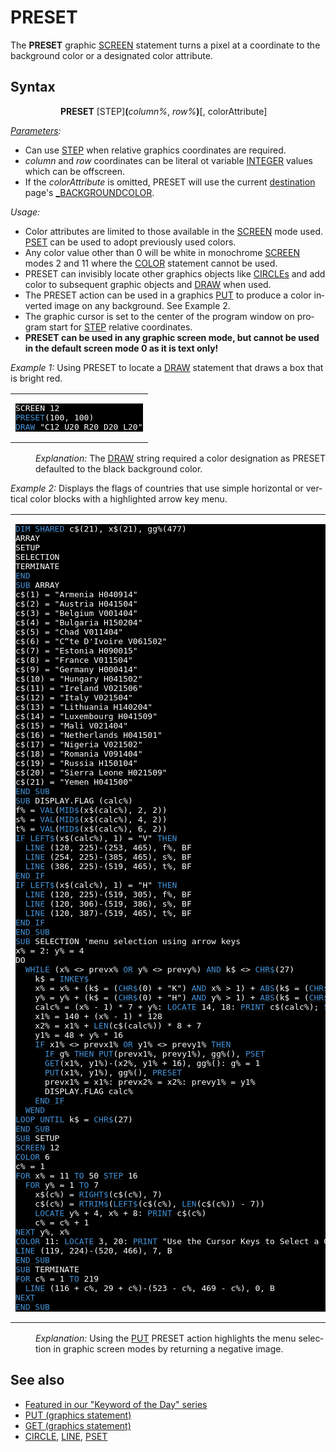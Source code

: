 <style>pre.codeide, pre.outputfixed, .outputcrt0 { background-color: #000 !important; color: #FFF !important; }</style><!DOCTYPE html>
<html class="client-nojs" dir="ltr" lang="en">
<head>
<title>PRESET - QB64 Phoenix Edition Wiki</title>
</head>
<body class="mediawiki ltr sitedir-ltr mw-hide-empty-elt ns-0 ns-subject page-PRESET rootpage-PRESET skin-vector action-view skin-vector-legacy vector-feature-language-in-header-enabled vector-feature-language-in-main-page-header-disabled vector-feature-language-alert-in-sidebar-disabled vector-feature-sticky-header-disabled vector-feature-sticky-header-edit-disabled vector-feature-table-of-contents-disabled vector-feature-visual-enhancement-next-disabled">
<div class="mw-body" id="content" role="main">
<a id="top"></a>
<h1 class="firstHeading mw-first-heading" id="firstHeading"><span class="mw-page-title-main">PRESET</span></h1>
<div class="vector-body" id="bodyContent">
<div class="mw-body-content mw-content-ltr" dir="ltr" id="mw-content-text" lang="en"><div class="mw-parser-output"><p>The <b>PRESET</b> graphic <a href="SCREEN" title="SCREEN">SCREEN</a> statement turns a pixel at a coordinate to the background color or a designated color attribute.
</p>
<h2><span class="mw-headline" id="Syntax">Syntax</span></h2>
<dl><dd><dl><dd><b>PRESET</b> [STEP]<b>(</b><i>column%</i>, <i>row%</i><b>)</b>[, colorAttribute]</dd></dl></dd></dl>
<p>
<i><a href="Parameters" title="Parameters">Parameters</a>:</i>
</p>
<ul><li>Can use <a href="STEP" title="STEP">STEP</a> when relative graphics coordinates are required.</li>
<li><i>column</i> and <i>row</i> coordinates can be literal ot variable <a href="INTEGER" title="INTEGER">INTEGER</a> values which can be offscreen.</li>
<li>If the <i>colorAttribute</i> is omitted, PRESET will use the current <a href="DEST" title="DEST">destination</a> page's <a href="BACKGROUNDCOLOR" title="BACKGROUNDCOLOR">_BACKGROUNDCOLOR</a>.</li></ul>
<p>
<i>Usage:</i>
</p>
<ul><li>Color attributes are limited to those available in the <a href="SCREEN" title="SCREEN">SCREEN</a> mode used. <a href="PSET" title="PSET">PSET</a> can be used to adopt previously used colors.</li>
<li>Any color value other than 0 will be white in monochrome <a href="SCREEN" title="SCREEN">SCREEN</a> modes 2 and 11 where the <a href="COLOR" title="COLOR">COLOR</a> statement cannot be used.</li>
<li>PRESET can invisibly locate other graphics objects like <a href="CIRCLE" title="CIRCLE">CIRCLEs</a> and add color to subsequent graphic objects and <a href="DRAW" title="DRAW">DRAW</a> when used.</li>
<li>The PRESET action can be used in a graphics <a href="PUT_(graphics_statement)" title="PUT (graphics statement)">PUT</a> to produce a color inverted image on any background. See Example 2.</li>
<li>The graphic cursor is set to the center of the program window on program start for <a href="STEP" title="STEP">STEP</a> relative coordinates.</li>
<li><b>PRESET can be used in any graphic screen mode, but cannot be used in the default screen mode 0 as it is text only!</b></li></ul>
<p>
<i>Example 1:</i> Using PRESET to locate a <a href="DRAW" title="DRAW">DRAW</a> statement that draws a box that is bright red.
</p>
<table cellpadding="15px" width="100%">
<tbody><tr>
<td><pre class="codeide">SCREEN 12
<a class="mw-selflink selflink"><span style="color:#4593D8;">PRESET</span></a>(100, 100)
<a href="DRAW" title="DRAW"><span style="color:#4593D8;">DRAW</span></a> "C12 U20 R20 D20 L20"
</pre>
</td></tr></tbody></table>
<dl><dd><i>Explanation:</i> The <a href="DRAW" title="DRAW">DRAW</a> string required a color designation as PRESET defaulted to the black background color.</dd></dl>
<p>
<i>Example 2:</i> Displays the flags of countries that use simple horizontal or vertical color blocks with a highlighted arrow key menu.
</p>
<table cellpadding="15px" width="100%">
<tbody><tr>
<td><pre class="codeide"><a href="DIM" title="DIM"><span style="color:#4593D8;">DIM</span></a> <a href="SHARED" title="SHARED"><span style="color:#4593D8;">SHARED</span></a> c$(21), x$(21), gg%(477)
ARRAY
SETUP
SELECTION
TERMINATE
<a href="END" title="END"><span style="color:#4593D8;">END</span></a>
<a href="SUB" title="SUB"><span style="color:#4593D8;">SUB</span></a> ARRAY
c$(1) = "Armenia H040914"
c$(2) = "Austria H041504"
c$(3) = "Belgium V001404"
c$(4) = "Bulgaria H150204"
c$(5) = "Chad V011404"
c$(6) = "C“te D'Ivoire V061502"
c$(7) = "Estonia H090015"
c$(8) = "France V011504"
c$(9) = "Germany H000414"
c$(10) = "Hungary H041502"
c$(11) = "Ireland V021506"
c$(12) = "Italy V021504"
c$(13) = "Lithuania H140204"
c$(14) = "Luxembourg H041509"
c$(15) = "Mali V021404"
c$(16) = "Netherlands H041501"
c$(17) = "Nigeria V021502"
c$(18) = "Romania V091404"
c$(19) = "Russia H150104"
c$(20) = "Sierra Leone H021509"
c$(21) = "Yemen H041500"
<a href="END_SUB" title="END SUB"><span style="color:#4593D8;">END SUB</span></a>
<a href="SUB" title="SUB"><span style="color:#4593D8;">SUB</span></a> DISPLAY.FLAG (calc%)
f% = <a href="VAL" title="VAL"><span style="color:#4593D8;">VAL</span></a>(<a href="MID$_(function)" title="MID$ (function)"><span style="color:#4593D8;">MID$</span></a>(x$(calc%), 2, 2))
s% = <a href="VAL" title="VAL"><span style="color:#4593D8;">VAL</span></a>(<a href="MID$_(function)" title="MID$ (function)"><span style="color:#4593D8;">MID$</span></a>(x$(calc%), 4, 2))
t% = <a href="VAL" title="VAL"><span style="color:#4593D8;">VAL</span></a>(<a href="MID$_(function)" title="MID$ (function)"><span style="color:#4593D8;">MID$</span></a>(x$(calc%), 6, 2))
<a href="IF...THEN" title="IF...THEN"><span style="color:#4593D8;">IF</span></a> <a href="LEFT$" title="LEFT$"><span style="color:#4593D8;">LEFT$</span></a>(x$(calc%), 1) = "V" <a href="THEN" title="THEN"><span style="color:#4593D8;">THEN</span></a>
  <a href="LINE" title="LINE"><span style="color:#4593D8;">LINE</span></a> (120, 225)-(253, 465), f%, BF
  <a href="LINE" title="LINE"><span style="color:#4593D8;">LINE</span></a> (254, 225)-(385, 465), s%, BF
  <a href="LINE" title="LINE"><span style="color:#4593D8;">LINE</span></a> (386, 225)-(519, 465), t%, BF
<a class="mw-redirect" href="END_IF" title="END IF"><span style="color:#4593D8;">END IF</span></a>
<a href="IF...THEN" title="IF...THEN"><span style="color:#4593D8;">IF</span></a> <a href="LEFT$" title="LEFT$"><span style="color:#4593D8;">LEFT$</span></a>(x$(calc%), 1) = "H" <a href="THEN" title="THEN"><span style="color:#4593D8;">THEN</span></a>
  <a href="LINE" title="LINE"><span style="color:#4593D8;">LINE</span></a> (120, 225)-(519, 305), f%, BF
  <a href="LINE" title="LINE"><span style="color:#4593D8;">LINE</span></a> (120, 306)-(519, 386), s%, BF
  <a href="LINE" title="LINE"><span style="color:#4593D8;">LINE</span></a> (120, 387)-(519, 465), t%, BF
<a class="mw-redirect" href="END_IF" title="END IF"><span style="color:#4593D8;">END IF</span></a>
<a href="END_SUB" title="END SUB"><span style="color:#4593D8;">END SUB</span></a>
<a href="SUB" title="SUB"><span style="color:#4593D8;">SUB</span></a> SELECTION 'menu selection using arrow keys
x% = 2: y% = 4
DO
  <a class="mw-redirect" href="WHILE" title="WHILE"><span style="color:#4593D8;">WHILE</span></a> (x% &lt;&gt; prevx% <a href="OR_(boolean)" title="OR (boolean)"><span style="color:#4593D8;">OR</span></a> y% &lt;&gt; prevy%) <a href="AND_(boolean)" title="AND (boolean)"><span style="color:#4593D8;">AND</span></a> k$ &lt;&gt; <a href="CHR$" title="CHR$"><span style="color:#4593D8;">CHR$</span></a>(27)
    k$ = <a href="INKEY$" title="INKEY$"><span style="color:#4593D8;">INKEY$</span></a>
    x% = x% + (k$ = (<a href="CHR$" title="CHR$"><span style="color:#4593D8;">CHR$</span></a>(0) + "K") <a href="AND_(boolean)" title="AND (boolean)"><span style="color:#4593D8;">AND</span></a> x% &gt; 1) + <a href="ABS" title="ABS"><span style="color:#4593D8;">ABS</span></a>(k$ = (<a href="CHR$" title="CHR$"><span style="color:#4593D8;">CHR$</span></a>(0) + "M") <a href="AND_(boolean)" title="AND (boolean)"><span style="color:#4593D8;">AND</span></a> x% &lt; 3)
    y% = y% + (k$ = (<a href="CHR$" title="CHR$"><span style="color:#4593D8;">CHR$</span></a>(0) + "H") <a href="AND_(boolean)" title="AND (boolean)"><span style="color:#4593D8;">AND</span></a> y% &gt; 1) + <a href="ABS" title="ABS"><span style="color:#4593D8;">ABS</span></a>(k$ = (<a href="CHR$" title="CHR$"><span style="color:#4593D8;">CHR$</span></a>(0) + "P") <a href="AND_(boolean)" title="AND (boolean)"><span style="color:#4593D8;">AND</span></a> y% &lt; 7)
    calc% = (x% - 1) * 7 + y%: <a href="LOCATE" title="LOCATE"><span style="color:#4593D8;">LOCATE</span></a> 14, 18: <a href="PRINT" title="PRINT"><span style="color:#4593D8;">PRINT</span></a> c$(calc%); <a href="SPACE$" title="SPACE$"><span style="color:#4593D8;">SPACE$</span></a>(10)
    x1% = 140 + (x% - 1) * 128
    x2% = x1% + <a href="LEN" title="LEN"><span style="color:#4593D8;">LEN</span></a>(c$(calc%)) * 8 + 7
    y1% = 48 + y% * 16
    <a href="IF...THEN" title="IF...THEN"><span style="color:#4593D8;">IF</span></a> x1% &lt;&gt; prevx1% <a href="OR_(boolean)" title="OR (boolean)"><span style="color:#4593D8;">OR</span></a> y1% &lt;&gt; prevy1% <a href="THEN" title="THEN"><span style="color:#4593D8;">THEN</span></a>
      <a href="IF...THEN" title="IF...THEN"><span style="color:#4593D8;">IF</span></a> g% <a href="THEN" title="THEN"><span style="color:#4593D8;">THEN</span></a> <a href="PUT_(graphics_statement)" title="PUT (graphics statement)"><span style="color:#4593D8;">PUT</span></a>(prevx1%, prevy1%), gg%(), <a href="PSET" title="PSET"><span style="color:#4593D8;">PSET</span></a>
      <a href="GET_(graphics_statement)" title="GET (graphics statement)"><span style="color:#4593D8;">GET</span></a>(x1%, y1%)-(x2%, y1% + 16), gg%(): g% = 1
      <a href="PUT_(graphics_statement)" title="PUT (graphics statement)"><span style="color:#4593D8;">PUT</span></a>(x1%, y1%), gg%(), <a class="mw-selflink selflink"><span style="color:#4593D8;">PRESET</span></a>
      prevx1% = x1%: prevx2% = x2%: prevy1% = y1%
      DISPLAY.FLAG calc%
    <a class="mw-redirect" href="END_IF" title="END IF"><span style="color:#4593D8;">END IF</span></a>
  <a class="mw-redirect" href="WEND" title="WEND"><span style="color:#4593D8;">WEND</span></a>
<a href="LOOP" title="LOOP"><span style="color:#4593D8;">LOOP</span></a> <a href="UNTIL" title="UNTIL"><span style="color:#4593D8;">UNTIL</span></a> k$ = <a href="CHR$" title="CHR$"><span style="color:#4593D8;">CHR$</span></a>(27)
<a href="END_SUB" title="END SUB"><span style="color:#4593D8;">END SUB</span></a>
<a href="SUB" title="SUB"><span style="color:#4593D8;">SUB</span></a> SETUP
<a href="SCREEN" title="SCREEN"><span style="color:#4593D8;">SCREEN</span></a> 12
<a href="COLOR" title="COLOR"><span style="color:#4593D8;">COLOR</span></a> 6
c% = 1
<a href="FOR...NEXT" title="FOR...NEXT"><span style="color:#4593D8;">FOR</span></a> x% = 11 <a href="TO" title="TO"><span style="color:#4593D8;">TO</span></a> 50 <a href="STEP" title="STEP"><span style="color:#4593D8;">STEP</span></a> 16
  <a href="FOR...NEXT" title="FOR...NEXT"><span style="color:#4593D8;">FOR</span></a> y% = 1 <a href="TO" title="TO"><span style="color:#4593D8;">TO</span></a> 7
    x$(c%) = <a href="RIGHT$" title="RIGHT$"><span style="color:#4593D8;">RIGHT$</span></a>(c$(c%), 7)
    c$(c%) = <a href="RTRIM$" title="RTRIM$"><span style="color:#4593D8;">RTRIM$</span></a>(<a href="LEFT$" title="LEFT$"><span style="color:#4593D8;">LEFT$</span></a>(c$(c%), <a href="LEN" title="LEN"><span style="color:#4593D8;">LEN</span></a>(c$(c%)) - 7))
    <a href="LOCATE" title="LOCATE"><span style="color:#4593D8;">LOCATE</span></a> y% + 4, x% + 8: <a href="PRINT" title="PRINT"><span style="color:#4593D8;">PRINT</span></a> c$(c%)
    c% = c% + 1
<a href="NEXT" title="NEXT"><span style="color:#4593D8;">NEXT</span></a> y%, x%
<a href="COLOR" title="COLOR"><span style="color:#4593D8;">COLOR</span></a> 11: <a href="LOCATE" title="LOCATE"><span style="color:#4593D8;">LOCATE</span></a> 3, 20: <a href="PRINT" title="PRINT"><span style="color:#4593D8;">PRINT</span></a> "Use the Cursor Keys to Select a Country:"
<a href="LINE" title="LINE"><span style="color:#4593D8;">LINE</span></a> (119, 224)-(520, 466), 7, B
<a href="END_SUB" title="END SUB"><span style="color:#4593D8;">END SUB</span></a>
<a href="SUB" title="SUB"><span style="color:#4593D8;">SUB</span></a> TERMINATE
<a href="FOR...NEXT" title="FOR...NEXT"><span style="color:#4593D8;">FOR</span></a> c% = 1 <a href="TO" title="TO"><span style="color:#4593D8;">TO</span></a> 219
  <a href="LINE" title="LINE"><span style="color:#4593D8;">LINE</span></a> (116 + c%, 29 + c%)-(523 - c%, 469 - c%), 0, B
<a href="NEXT" title="NEXT"><span style="color:#4593D8;">NEXT</span></a>
<a href="END_SUB" title="END SUB"><span style="color:#4593D8;">END SUB</span></a>
</pre>
</td></tr></tbody></table>
<dl><dd><i>Explanation:</i> Using the <a href="PUT_(graphics_statement)" title="PUT (graphics statement)">PUT</a> PRESET action highlights the menu selection in graphic screen modes by returning a negative image.</dd></dl>
<p>
</p>
<h2><span class="mw-headline" id="See_also">See also</span></h2>
<ul><li><a class="external text" href="https://qb64phoenix.com/forum/showthread.php?tid=1157" rel="nofollow">Featured in our "Keyword of the Day" series</a></li>
<li><a href="PUT_(graphics_statement)" title="PUT (graphics statement)">PUT (graphics statement)</a></li>
<li><a href="GET_(graphics_statement)" title="GET (graphics statement)">GET (graphics statement)</a></li>
<li><a href="CIRCLE" title="CIRCLE">CIRCLE</a>, <a href="LINE" title="LINE">LINE</a>, <a href="PSET" title="PSET">PSET</a></li></ul>
<p>
</p>
<!-- 
NewPP limit report
Cached time: 20240715061400
Cache expiry: 86400
Reduced expiry: false
Complications: [show‐toc]
CPU time usage: 0.045 seconds
Real time usage: 0.051 seconds
Preprocessor visited node count: 659/1000000
Post‐expand include size: 5474/2097152 bytes
Template argument size: 981/2097152 bytes
Highest expansion depth: 3/100
Expensive parser function count: 0/100
Unstrip recursion depth: 0/20
Unstrip post‐expand size: 0/5000000 bytes
-->
<!--
Transclusion expansion time report (%,ms,calls,template)
100.00%   21.641      1 -total
 25.01%    5.412     91 Template:Cl
 11.08%    2.397      1 Template:PageSyntax
  9.77%    2.114      1 Template:Small
  8.94%    1.935      2 Template:CodeEnd
  8.57%    1.854      2 Template:CodeStart
  7.77%    1.681      1 Template:PageNavigation
  7.45%    1.613      1 Template:PageSeeAlso
-->
<!-- Saved in parser cache with key qb64pnix_mw19894-mwmb_:pcache:idhash:436-0!canonical and timestamp 20240715061400 and revision id 8896.
 -->
</div>
</div>
</div>
</div>
</body>
</html>